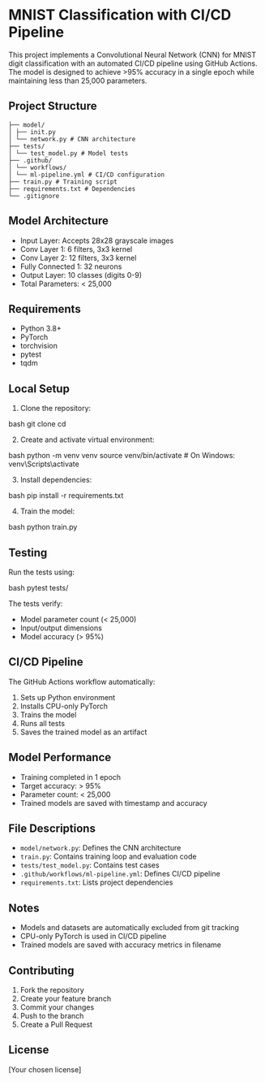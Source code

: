 # MNIST Classification with CI/CD Pipeline

This project implements a Convolutional Neural Network (CNN) for MNIST digit classification with an automated CI/CD pipeline using GitHub Actions. The model is designed to achieve >95% accuracy in a single epoch while maintaining less than 25,000 parameters.

## Project Structure
```
├── model/
│ ├── init.py
│ └── network.py # CNN architecture
├── tests/
│ └── test_model.py # Model tests
├── .github/
│ └── workflows/
│ └── ml-pipeline.yml # CI/CD configuration
├── train.py # Training script
├── requirements.txt # Dependencies
└── .gitignore
```

## Model Architecture
- Input Layer: Accepts 28x28 grayscale images
- Conv Layer 1: 6 filters, 3x3 kernel
- Conv Layer 2: 12 filters, 3x3 kernel
- Fully Connected 1: 32 neurons
- Output Layer: 10 classes (digits 0-9)
- Total Parameters: < 25,000

## Requirements
- Python 3.8+
- PyTorch
- torchvision
- pytest
- tqdm

## Local Setup

1. Clone the repository:

bash
git clone <your-repo-url>
cd <repo-name>


2. Create and activate virtual environment:

bash
python -m venv venv
source venv/bin/activate # On Windows: venv\Scripts\activate


3. Install dependencies:

bash
pip install -r requirements.txt


4. Train the model:

bash
python train.py


## Testing
Run the tests using:

bash
pytest tests/


The tests verify:
- Model parameter count (< 25,000)
- Input/output dimensions
- Model accuracy (> 95%)

## CI/CD Pipeline

The GitHub Actions workflow automatically:
1. Sets up Python environment
2. Installs CPU-only PyTorch
3. Trains the model
4. Runs all tests
5. Saves the trained model as an artifact

## Model Performance
- Training completed in 1 epoch
- Target accuracy: > 95%
- Parameter count: < 25,000
- Trained models are saved with timestamp and accuracy

## File Descriptions
- `model/network.py`: Defines the CNN architecture
- `train.py`: Contains training loop and evaluation code
- `tests/test_model.py`: Contains test cases
- `.github/workflows/ml-pipeline.yml`: Defines CI/CD pipeline
- `requirements.txt`: Lists project dependencies

## Notes
- Models and datasets are automatically excluded from git tracking
- CPU-only PyTorch is used in CI/CD pipeline
- Trained models are saved with accuracy metrics in filename

## Contributing
1. Fork the repository
2. Create your feature branch
3. Commit your changes
4. Push to the branch
5. Create a Pull Request

## License
[Your chosen license]
